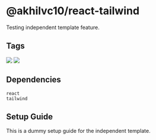 # @akhilvc10/react-tailwind

Testing independent template feature.


## Tags
![](https://img.shields.io/badge/-react-informational)
![](https://img.shields.io/badge/-tailwind-informational)


## Dependencies
`react`<br/>
`tailwind`<br/>


## Setup Guide
This is a dummy setup guide for the independent template.




